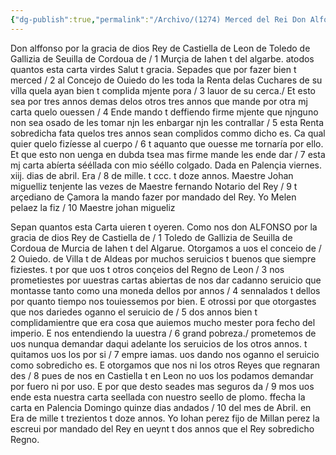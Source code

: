 ```yaml
---
{"dg-publish":true,"permalink":"/Archivo/(1274) Merced del Rei Don Alfonso X/","tags":["#Siglo_13","a1274","escrito","Palencia","medieval","documento"]}
---
```



Don alffonso por la gracia de dios Rey de Castiella de Leon de Toledo de Gallizia de Seuilla de Cordoua de / 1 Murçia de Iahen t del algarbe. atodos quantos esta carta virdes Salut t gracia. Sepades que por fazer bien t merced / 2 al Concejo de Ouiedo do les toda la Renta delas Cuchares de su vílla quela ayan bien t complida mjente pora / 3 lauor de su cerca./ Et esto sea por tres annos demas delos otros tres annos que mande por otra mj carta quelo ouessen / 4 Ende mando t deffiendo firme mjente que njnguno non sea osado de les tomar njn les enbargar njn les contrallar / 5 esta Renta sobredicha fata quelos tres annos sean complidos commo dicho es. Ca qual quier quelo fizíesse al cuerpo / 6 t aquanto que ouesse me tornaría por ello. Et que esto non uenga en dubda tsea mas firme mande les ende dar / 7 esta mj carta abíerta sééllada con mio sééllo colgado. Dada en Palençia viernes. xiij. dias de abril. Era / 8 de mille. t ccc. t doze annos. Maestre Johan miguelliz tenjente las vezes de Maestre fernando Notario del Rey / 9 t arçediano de Çamora la mando fazer por mandado del Rey. Yo Melen pelaez la fiz / 10 Maestre johan migueliz

Sepan quantos esta Carta uieren t oyeren. Como nos don ALFONSO por la gracia de dios Rey de Castiella de / 1 Toledo de Gallizia de Seuilla de Cordoua de Murcia de Iahen t del Algarue. Otorgamos a uos el conceio de / 2 Ouiedo. de Villa t de Aldeas por muchos seruicios t buenos que siempre fiziestes. t por que uos t otros conçeios del Regno de Leon / 3 nos prometiestes por uuestras cartas abiertas de nos dar cadanno seruicio que montasse tanto como una moneda dellos por annos / 4 sennalados t dellos por quanto tiempo nos touiessemos por bien. E otrossi por que otorgastes que nos dariedes oganno el seruicio de / 5 dos annos bien t complidamientre que era cosa que auiemos mucho mester pora fecho del imperio. E nos entendiendo la uuestra / 6 grand pobreza./ prometemos de uos nunqua demandar daqui adelante los seruicios de los otros annos. t quitamos uos los por si / 7 empre iamas. uos dando nos oganno el seruicio como sobredicho es. E otorgamos que nos ni los otros Reyes que regnaran des / 8 pues de nos en Castiella t en Leon no uos los podamos demandar por fuero ni por uso. E por que desto seades mas seguros da / 9 mos uos ende esta nuestra carta seellada con nuestro seello de plomo. ffecha la carta en Palencia Domingo quinze dias andados / 10 del mes de Abril. en Era de mille t trezientos t doze annos. Yo Iohan perez fijo de Millan perez la escreui por mandado del Rey en ueynt t dos annos que el Rey sobredicho Regno.